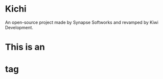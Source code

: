 # Kichi
An open-source project made by Synapse Softworks and revamped by Kiwi Development.

# This is an <h1> tag

